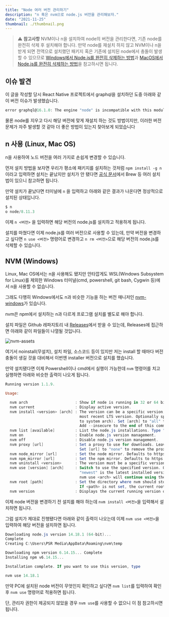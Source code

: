 ```yaml
---
title: "Node 여러 버전 관리하기"
description: "n 혹은 nvm으로 node.js 버전을 관리해보자."
date: "2021-11-25"
thumbnail: ./thumbnail.png
---
```


> ⚠️ **참고사항**
> NVM이나 n을 설치하여 node의 버전을 관리한다면, 기존 node를 완전히 삭제 후 설치해야 합니다.
> 만약 node를 재설치 하지 않고 NVM이나 n을 받게 되면 전역으로 설치했던 패키지 혹은 기존에 설치된 node에서 충돌이 발생할 수 있으므로 [Windows에서 Node.js를 완전히 삭제하는 방법](https://stackoverflow.com/questions/20711240/how-to-completely-remove-node-js-from-windows)과 [MacOS에서 Node.js를 완전히 삭제하는 방법](https://stackoverflow.com/questions/11177954/how-do-i-completely-uninstall-node-js-and-reinstall-from-beginning-mac-os-x?rq=1)을 참고하시면 됩니다.

## 이슈 발견

이 글을 작성할 당시 React Native 프로젝트에서 graphql을 설치하던 도중 아래와 같이 버전 이슈가 발생했습니다.

```powershell
error graphql@16.1.0: The engine "node" is incompatible with this module. Expected version "^12.22.0 || ^14.16.0 || >=16.0.0". Got "14.15.1"
```

물론 node를 지우고 다시 해당 버전에 맞게 재설치 하는 것도 방법이지만, 이러한 버전 문제가 자주 발생할 것 같아 더 좋은 방법이 있는지 찾아보게 되었습니다

## n 사용 (Linux, Mac OS)

n을 사용하여 노드 버전을 여러 가지로 손쉽게 변경할 수 있습니다.

먼저 설치 방법을 보자면 우리가 평소에 패키지를 설치하는 것처럼 `npm install -g n` 이라고 입력하면 설치는 끝났지만 설치가 안 됐다면 [공식 문서](https://github.com/tj/n)에서 Brew 등 여러 설치법이 있으니 참고하면 됩니다.

만약 설치가 끝났다면 터미널에 `n` 을 입력하고 아래와 같은 결과가 나온다면 정상적으로 설치된 상태입니다.

```powershell
$ n
ο node/8.11.3
```

이제 `n <버전>` 을 입력하면 해당 버전의 node.js를 설치하고 적용하게 됩니다.

설치를 마쳤다면 이제 node.js를 여러 버전으로 사용할 수 있는데, 만약 버전을 변경하고 싶다면 `n use <버전>` 명령어로 변경하고 `n rm <버전>`으로 해당 버전의 node.js를 삭제할 수 있습니다.

## NVM (Windows)

Linux, Mac OS에서는 n을 사용해도 됐지만 안타깝게도 WSL(Windows Subsystem for Linux)를 제외한 Windows 터미널(cmd, powershell, git bash, Cygwin 등)에서 n을 사용할 수 없습니다.

그래도 다행히 Windows에서도 n과 비슷한 기능을 하는 버전 매니저인 [nvm-windows](https://github.com/coreybutler/nvm-windows)가 있습니다.

nvm은 npm에서 설치하는 n과 다르게 프로그램 설치를 별도로 해야 합니다.

설치 파일은 Github 레파지토리 내 [Releases](https://github.com/coreybutler/nvm-windows/releases)에서 받을 수 있는데, Releases에 접근하면 아래와 같이 파일들이 나열될 것입니다.

![nvm-assets](./nvm-assets)

여기서 noinstall(무설치), 설치 파일, 소스코드 등이 있지만 저는 install 할 때마다 버전 충돌이 생길 것을 대비해서 이번엔 installer 버전으로 설치를 했습니다.

만약 설치됐다면 이제 Powershell이나 cmd에서 실행이 가능한데 `nvm` 명령어를 치고 실행하면 아래와 비슷한 출력이 나오게 됩니다.

```powershell
Running version 1.1.9.

Usage:

  nvm arch                     : Show if node is running in 32 or 64 bit mode.
  nvm current                  : Display active version.
  nvm install <version> [arch] : The version can be a specific version, "latest" for the latest current version, or "lts" for the
                                 most recent LTS version. Optionally specify whether to install the 32 or 64 bit version (defaults
                                 to system arch). Set [arch] to "all" to install 32 AND 64 bit versions.
                                 Add --insecure to the end of this command to bypass SSL validation of the remote download server.
  nvm list [available]         : List the node.js installations. Type "available" at the end to see what can be installed. Aliased as ls.
  nvm on                       : Enable node.js version management.
  nvm off                      : Disable node.js version management.
  nvm proxy [url]              : Set a proxy to use for downloads. Leave [url] blank to see the current proxy.
                                 Set [url] to "none" to remove the proxy.
  nvm node_mirror [url]        : Set the node mirror. Defaults to https://nodejs.org/dist/. Leave [url] blank to use default url.
  nvm npm_mirror [url]         : Set the npm mirror. Defaults to https://github.com/npm/cli/archive/. Leave [url] blank to default url.
  nvm uninstall <version>      : The version must be a specific version.
  nvm use [version] [arch]     : Switch to use the specified version. Optionally use "latest", "lts", or "newest".
                                 "newest" is the latest installed version. Optionally specify 32/64bit architecture.
                                 nvm use <arch> will continue using the selected version, but switch to 32/64 bit mode.
  nvm root [path]              : Set the directory where nvm should store different versions of node.js.
                                 If <path> is not set, the current root will be displayed.
  nvm version                  : Displays the current running version of nvm for Windows. Aliased as v.
```

이제 node 버전을 변경하기 전 설치를 해야 하는데 `nvm install <버전>`을 입력해서 설치하면 됩니다.

그럼 설치가 제대로 진행됐다면 아래와 같이 출력이 나오는데 이제 `nvm use <버전>`을 입력하여 해당 버전을 설치하면 됩니다.

```powershell
Downloading node.js version 14.18.1 (64-bit)...
Complete
Creating C:\Users\PSR Media\AppData\Roaming\nvm\temp

Downloading npm version 6.14.15... Complete
Installing npm v6.14.15...

Installation complete. If you want to use this version, type

nvm use 14.18.1
```

만약 PC에 설치된 node 버전이 무엇인지 확인하고 싶다면 `nvm list`를 입력하여 확인 후 `nvm use` 명령어로 적용하면 됩니다.

단, 관리자 권한이 제공되지 않았을 경우 `nvm use`를 사용할 수 없으니 이 점 참고하시면 됩니다.
